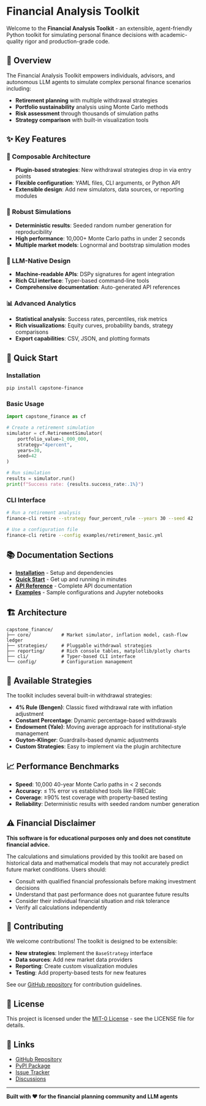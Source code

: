 # Financial Analysis Toolkit

Welcome to the **Financial Analysis Toolkit** - an extensible, agent-friendly Python toolkit for simulating personal finance decisions with academic-quality rigor and production-grade code.

## 🎯 Overview

The Financial Analysis Toolkit empowers individuals, advisors, and autonomous LLM agents to simulate complex personal finance scenarios including:

- **Retirement planning** with multiple withdrawal strategies
- **Portfolio sustainability** analysis using Monte Carlo methods
- **Risk assessment** through thousands of simulation paths
- **Strategy comparison** with built-in visualization tools

## ✨ Key Features

### 🔧 Composable Architecture
- **Plugin-based strategies**: New withdrawal strategies drop in via entry points
- **Flexible configuration**: YAML files, CLI arguments, or Python API
- **Extensible design**: Add new simulators, data sources, or reporting modules

### 🎲 Robust Simulations
- **Deterministic results**: Seeded random number generation for reproducibility
- **High performance**: 10,000+ Monte Carlo paths in under 2 seconds
- **Multiple market models**: Lognormal and bootstrap simulation modes

### 🤖 LLM-Native Design
- **Machine-readable APIs**: DSPy signatures for agent integration
- **Rich CLI interface**: Typer-based command-line tools
- **Comprehensive documentation**: Auto-generated API references

### 📊 Advanced Analytics
- **Statistical analysis**: Success rates, percentiles, risk metrics
- **Rich visualizations**: Equity curves, probability bands, strategy comparisons
- **Export capabilities**: CSV, JSON, and plotting formats

## 🚀 Quick Start

### Installation

```bash
pip install capstone-finance
```

### Basic Usage

```python
import capstone_finance as cf

# Create a retirement simulation
simulator = cf.RetirementSimulator(
    portfolio_value=1_000_000,
    strategy="4percent",
    years=30,
    seed=42
)

# Run simulation
results = simulator.run()
print(f"Success rate: {results.success_rate:.1%}")
```

### CLI Interface

```bash
# Run a retirement analysis
finance-cli retire --strategy four_percent_rule --years 30 --seed 42

# Use a configuration file
finance-cli retire --config examples/retirement_basic.yml
```

## 📚 Documentation Sections

- **[Installation](installation.md)** - Setup and dependencies
- **[Quick Start](quick-start.md)** - Get up and running in minutes
- **[API Reference](api-reference.md)** - Complete API documentation
- **[Examples](https://github.com/GGcarlson/Financial-Analysis-Toolkit/tree/main/examples)** - Sample configurations and Jupyter notebooks

## 🏗️ Architecture

```
capstone_finance/
├── core/           # Market simulator, inflation model, cash-flow ledger
├── strategies/     # Pluggable withdrawal strategies
├── reporting/      # Rich console tables, matplotlib/plotly charts
├── cli/            # Typer-based CLI interface
└── config/         # Configuration management
```

## 🧪 Available Strategies

The toolkit includes several built-in withdrawal strategies:

- **4% Rule (Bengen)**: Classic fixed withdrawal rate with inflation adjustment
- **Constant Percentage**: Dynamic percentage-based withdrawals
- **Endowment (Yale)**: Moving average approach for institutional-style management
- **Guyton-Klinger**: Guardrails-based dynamic adjustments
- **Custom Strategies**: Easy to implement via the plugin architecture

## 📈 Performance Benchmarks

- **Speed**: 10,000 40-year Monte Carlo paths in < 2 seconds
- **Accuracy**: ≤ 1% error vs established tools like FIRECalc
- **Coverage**: ≥90% test coverage with property-based testing
- **Reliability**: Deterministic results with seeded random number generation

## ⚠️ Financial Disclaimer

**This software is for educational purposes only and does not constitute financial advice.**

The calculations and simulations provided by this toolkit are based on historical data and mathematical models that may not accurately predict future market conditions. Users should:

- Consult with qualified financial professionals before making investment decisions
- Understand that past performance does not guarantee future results
- Consider their individual financial situation and risk tolerance
- Verify all calculations independently

## 🤝 Contributing

We welcome contributions! The toolkit is designed to be extensible:

- **New strategies**: Implement the `BaseStrategy` interface
- **Data sources**: Add new market data providers
- **Reporting**: Create custom visualization modules
- **Testing**: Add property-based tests for new features

See our [GitHub repository](https://github.com/GGcarlson/Financial-Analysis-Toolkit) for contribution guidelines.

## 📄 License

This project is licensed under the [MIT-0 License](https://github.com/GGcarlson/Financial-Analysis-Toolkit/blob/main/LICENSE) - see the LICENSE file for details.

## 🔗 Links

- [GitHub Repository](https://github.com/GGcarlson/Financial-Analysis-Toolkit)
- [PyPI Package](https://pypi.org/project/capstone-finance/)
- [Issue Tracker](https://github.com/GGcarlson/Financial-Analysis-Toolkit/issues)
- [Discussions](https://github.com/GGcarlson/Financial-Analysis-Toolkit/discussions)

---

**Built with ❤️ for the financial planning community and LLM agents**
